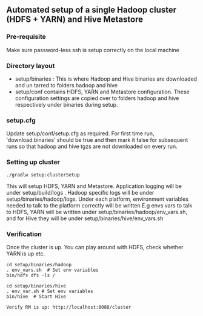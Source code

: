 ## Automated setup of a single Hadoop cluster (HDFS + YARN) and Hive Metastore

### Pre-requisite
Make sure password-less ssh is setup correctly on the local machine

### Directory layout
- setup/binaries : This is where Hadoop and Hive binaries are downloaded and un tarred to folders hadoop and hive
- setup/conf contains HDFS, YARN and Metastore configuration. These configuration settings are copied over to folders hadoop and hive
respectively under binaries during setup.

### setup.cfg
Update setup/conf/setup.cfg as required. For first time run, 'download.binaries' should be true and then mark it false for subsequent runs so that hadoop and
hive tgzs are not downloaded on every run.

### Setting up cluster
```./gradlw setup:clusterSetup```

This will setup HDFS, YARN and Metastore. Application logging will be under setup/build/logs . Hadoop specific logs will be under
setup/binaries/hadoop/logs.  Under each platform, environment variables needed to talk to the platform correctly will be written
E.g envs vars to talk to HDFS, YARN will be written under setup/binaries/hadoop/env_vars.sh, and for Hive they will be under setup/binaries/hive/env_vars.sh

### Verification
Once the cluster is up. You can play around with HDFS, check whether YARN is up etc.

```
cd setup/binaries/hadoop
. env_vars.sh  # Set env variables
bin/hdfs dfs -ls /

cd setup/binaries/hive
. env_var.sh # Set env variables
bin/hive  # Start Hive

Verify RM is up: http://localhost:8088/cluster
```
